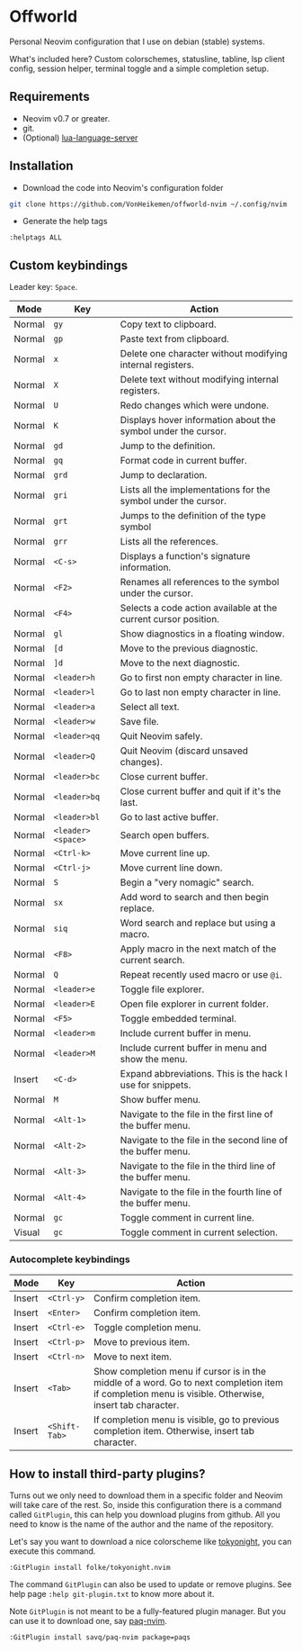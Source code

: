 # Offworld

Personal Neovim configuration that I use on debian (stable) systems.

What's included here? Custom colorschemes, statusline, tabline, lsp client config, session helper, terminal toggle and a simple completion setup.

## Requirements

* Neovim v0.7 or greater.
* git.
* (Optional) [lua-language-server](https://github.com/LuaLS/lua-language-server)

## Installation

* Download the code into Neovim's configuration folder

```sh
git clone https://github.com/VonHeikemen/offworld-nvim ~/.config/nvim
```

* Generate the help tags

```vim
:helptags ALL
```

## Custom keybindings

Leader key: `Space`.

| Mode | Key | Action |
| --- | --- | --- |
| Normal | `gy` | Copy text to clipboard. |
| Normal | `gp` | Paste text from clipboard. |
| Normal | `x` | Delete one character without modifying internal registers. |
| Normal | `X` | Delete text without modifying internal registers. |
| Normal | `U` | Redo changes which were undone. |
| Normal | `K` | Displays hover information about the symbol under the cursor. |
| Normal | `gd` | Jump to the definition. |
| Normal | `gq` | Format code in current buffer. |
| Normal | `grd` | Jump to declaration. |
| Normal | `gri` | Lists all the implementations for the symbol under the cursor. |
| Normal | `grt` | Jumps to the definition of the type symbol |
| Normal | `grr` | Lists all the references. |
| Normal | `<C-s>` | Displays a function's signature information. |
| Normal | `<F2>` | Renames all references to the symbol under the cursor. |
| Normal | `<F4>` | Selects a code action available at the current cursor position. |
| Normal | `gl` | Show diagnostics in a floating window. |
| Normal | `[d` | Move to the previous diagnostic. |
| Normal | `]d` | Move to the next diagnostic. |
| Normal | `<leader>h` | Go to first non empty character in line. |
| Normal | `<leader>l` | Go to last non empty character in line. |
| Normal | `<leader>a` | Select all text. |
| Normal | `<leader>w` | Save file. |
| Normal | `<leader>qq` | Quit Neovim safely. |
| Normal | `<leader>Q` | Quit Neovim (discard unsaved changes). |
| Normal | `<leader>bc` | Close current buffer. |
| Normal | `<leader>bq` | Close current buffer and quit if it's the last. |
| Normal | `<leader>bl` | Go to last active buffer. |
| Normal | `<leader><space>` | Search open buffers. |
| Normal | `<Ctrl-k>` | Move current line up. |
| Normal | `<Ctrl-j>` | Move current line down. |
| Normal | `S` | Begin a "very nomagic" search. |
| Normal | `sx` | Add word to search and then begin replace. |
| Normal | `siq` | Word search and replace but using a macro. |
| Normal | `<F8>` | Apply macro in the next match of the current search. |
| Normal | `Q` | Repeat recently used macro or use `@i`. |
| Normal | `<leader>e` | Toggle file explorer. |
| Normal | `<leader>E` | Open file explorer in current folder. |
| Normal | `<F5>` | Toggle embedded terminal. |
| Normal | `<leader>m` | Include current buffer in menu. |
| Normal | `<leader>M` | Include current buffer in menu and show the menu. |
| Insert | `<C-d>` | Expand abbreviations. This is the hack I use for snippets. |
| Normal | `M` | Show buffer menu. |
| Normal | `<Alt-1>` | Navigate to the file in the first line of the buffer menu. |
| Normal | `<Alt-2>` | Navigate to the file in the second line of the buffer menu. |
| Normal | `<Alt-3>` | Navigate to the file in the third line of the buffer menu. |
| Normal | `<Alt-4>` | Navigate to the file in the fourth line of the buffer menu. |
| Normal | `gc` | Toggle comment in current line. |
| Visual | `gc` | Toggle comment in current selection. |

### Autocomplete keybindings

| Mode | Key | Action |
| --- | --- | --- |
| Insert | `<Ctrl-y>` | Confirm completion item. |
| Insert | `<Enter>` | Confirm completion item. |
| Insert | `<Ctrl-e>` | Toggle completion menu. |
| Insert | `<Ctrl-p>` | Move to previous item. |
| Insert | `<Ctrl-n>` | Move to next item. |
| Insert | `<Tab>` | Show completion menu if cursor is in the middle of a word. Go to next completion item if completion menu is visible. Otherwise, insert tab character. |
| Insert | `<Shift-Tab>` | If completion menu is visible, go to previous completion item. Otherwise, insert tab character. |

## How to install third-party plugins?

Turns out we only need to download them in a specific folder and Neovim will take care of the rest. So, inside this configuration there is a command called `GitPlugin`, this can help you download plugins from github. All you need to know is the name of the author and the name of the repository.

Let's say you want to download a nice colorscheme like [tokyonight](https://github.com/folke/tokyonight.nvim), you can execute this command.

```vim
:GitPlugin install folke/tokyonight.nvim
```

The command `GitPlugin` can also be used to update or remove plugins. See help page `:help git-plugin.txt` to know more about it.

Note `GitPlugin` is not meant to be a fully-featured plugin manager. But you can use it to download one, say [paq-nvim](https://github.com/savq/paq-nvim).

```vim
:GitPlugin install savq/paq-nvim package=paqs
```


